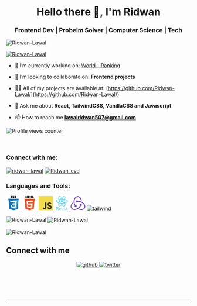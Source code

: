 
<h1 align="center">Hello there 👋, I'm Ridwan</h1>
<h3 align="center">Frontend Dev | Probelm Solver | Computer Science | Tech</h3>


<p align="left"> <img src="https://komarev.com/ghpvc/?username=Ridwan-Lawal&label=Profile%20views&color=0e75b6&style=flat" alt="Ridwan-Lawal" /> </p>

<p align="left"> <a href="https://github.com/ryo-ma/github-profile-trophy"><img src="https://github-profile-trophy.vercel.app/?username="Ridwan-Lawal" alt="Ridwan-Lawal" /></a> </p>


- 🔭 I’m currently working on: [World - Ranking](https://world-ranking-one.vercel.app/)

- 👯 I’m looking to collaborate on: **Frontend projects**

- 👨‍💻 All of my projects are available at: [https://github.com/Ridwan-Lawal/](https://github.com/Ridwan-Lawal/)

- 💬 Ask me about **React, TailwindCSS, VanillaCSS and Javascript**

- 📫 How to reach me **lawalridwan507@gmail.com**
  

![Profile views counter](https://komarev.com/ghpvc/?username=Ridwan-Lawal&&style=flat-square)  
  

<br/>  



<h3 align="left">Connect with me:</h3>
<p align="left">
<a href="https://www.linkedin.com/in/ridwan-lawal-162284257/" target="blank"><img align="center" src="https://raw.githubusercontent.com/rahuldkjain/github-profile-readme-generator/master/src/images/icons/Social/linkedin" alt="ridwan-lawal" height="30" width="40" /></a>
<a href="https://twitter.com/Ridwan_evd" target="blank"><img align="center" src="https://raw.githubusercontent.com/rahuldkjain/github-profile-readme-generator/master/src/images/icons/Social/twitter.svg" alt="Ridwan_evd" height="30" width="40" /></a>
</p>

<h3 align="left">Languages and Tools:</h3>
<p align="left"> <a href="https://www.w3schools.com/css/" target="_blank" rel="noreferrer"> <img src="https://raw.githubusercontent.com/devicons/devicon/master/icons/css3/css3-original-wordmark.svg" alt="css3" width="40" height="40"/> </a>  <a href="https://www.w3.org/html/" target="_blank" rel="noreferrer"> <img src="https://raw.githubusercontent.com/devicons/devicon/master/icons/html5/html5-original-wordmark.svg" alt="html5" width="40" height="40"/> </a> <a href="https://developer.mozilla.org/en-US/docs/Web/JavaScript" target="_blank" rel="noreferrer"> <img src="https://raw.githubusercontent.com/devicons/devicon/master/icons/javascript/javascript-original.svg" alt="javascript" width="40" height="40"/> </a>   <a href="https://reactjs.org/" target="_blank" rel="noreferrer"> <img src="https://raw.githubusercontent.com/devicons/devicon/master/icons/react/react-original-wordmark.svg" alt="react" width="40" height="40"/> </a> <a href="https://redux.js.org" target="_blank" rel="noreferrer"> <img src="https://raw.githubusercontent.com/devicons/devicon/master/icons/redux/redux-original.svg" alt="redux" width="40" height="40"/> </a> <a href="https://tailwindcss.com/" target="_blank" rel="noreferrer"> <img src="https://www.vectorlogo.zone/logos/tailwindcss/tailwindcss-icon.svg" alt="tailwind" width="40" height="40"/> </a> </p>

<p><img align="left" src="https://github-readme-stats.vercel.app/api/top-langs?username=Ridwan-Lawal&show_icons=true&locale=en&layout=compact" alt="Ridwan-Lawal" /></p>

<p>&nbsp;<img align="center" src="https://github-readme-stats.vercel.app/api?username=Ridwan-Lawal&show_icons=true&locale=en" alt="Ridwan-Lawal" /></p>

<p><img align="center" src="https://github-readme-streak-stats.herokuapp.com/?user=Ridwan-Lawal&" alt="Ridwan-Lawal" /></p>

## Connect with me  
<div align="center">
<a href="https://www.linkedin.com/in/ridwan-lawal-162284257/" target="_blank">
<img src=https://img.shields.io/badge/github-%2324292e.svg?&style=for-the-badge&logo=linkedin&logoColor=white alt=github style="margin-bottom: 5px;" />
</a>
<a href="https://twitter.com/Ridwan_evd" target="_blank">
<img src=https://img.shields.io/badge/twitter-%2300acee.svg?&style=for-the-badge&logo=twitter&logoColor=white alt=twitter style="margin-bottom: 5px;" />
</a>  
</div>  
  



  

<br/>  

  

<br/>  

  

<br/>  


<br />

----


